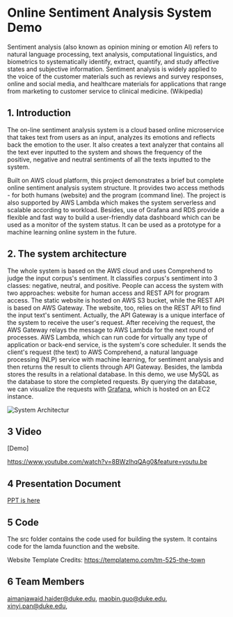 # Online Sentiment Analysis System Demo

Sentiment analysis (also known as opinion mining or emotion AI) refers to natural language processing, text analysis, computational linguistics, and biometrics to systematically identify, extract, quantify, and study affective states and subjective information. Sentiment analysis is widely applied to the voice of the customer materials such as reviews and survey responses, online and social media, and healthcare materials for applications that range from marketing to customer service to clinical medicine. (Wikipedia)

## 1. Introduction

The on-line sentiment analysis system is a cloud based online microservice that takes text from users as an input, analyzes its emotions and reflects back the emotion to the user.  It also creates a text analyzer that contains all the text ever inputted to the system and shows the frequency of the positive, negative and neutral sentiments of all the texts inputted to the system.

Built on AWS cloud platform, this project demonstrates a brief but complete online sentiment analysis system structure. It provides two access methods - for both humans (website) and the program (command line). The project is also supported by AWS Lambda  which makes the system  serverless and scalable according to workload. Besides, use of Grafana and RDS provide a flexible and fast way to build a user-friendly data dashboard which can be used as a monitor of the system status. It can be used as a prototype for a machine learning online system in the future. 


## 2. The system architecture 

The whole system is based on the AWS cloud and uses Comprehend to judge the input corpus's sentiment.  It classifies corpus's sentiment into 3 classes: negative, neutral, and positive. People can access the system with two approaches: website for human access and REST API for program access. The static website is hosted on AWS S3 bucket, while the REST API is based on AWS Gateway. The website, too, relies on the REST API to find the input text's sentiment. Actually, the API Gateway is a unique interface of the system to receive the user's request. After receiving the request, the AWS Gateway relays the message to AWS Lambda for the next round of processes. AWS Lambda, which can run code for virtually any type of application or back-end service, is the system's core scheduler. It sends the client's request (the text) to AWS Comprehend, a natural language processing (NLP) service with machine learning, for sentiment analysis and then returns the result to clients through API Gateway.  Besides, the lambda stores the results in a relational database. In this demo, we use MySQL as the database to store the completed requests. By querying the database, we can visualize the requests with [Grafana](https://grafana.com/grafana/), which is hosted on an EC2 instance.   

![System Architectur](https://github.com/gamecicn/OSAS_Demo/blob/main/image/architecture.png)


## 3 Video

[Demo] 

https://www.youtube.com/watch?v=8BWzlhqQAg0&feature=youtu.be

## 4 Presentation Document

[PPT is here](https://github.com/gamecicn/OSAS_Demo/blob/main/doc/Sentiment%20Analyzer.pptx)


## 5 Code

The src folder contains the code used for building the system. It contains code for the lamda fuunction and the website. 

Website Template Credits: https://templatemo.com/tm-525-the-town

## 6 Team Members 

aimanjawaid.haider@duke.edu, maobin.guo@duke.edu,  xinyi.pan@duke.edu, 


